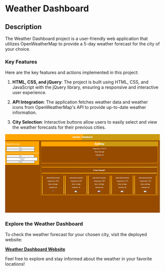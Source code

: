 # Weather Dashboard

## Description

The Weather Dashboard project is a user-friendly web application that utilizes OpenWeatherMap to provide a 5-day weather forecast for the city of your choice.

### Key Features

Here are the key features and actions implemented in this project:

1. **HTML, CSS, and jQuery**: The project is built using HTML, CSS, and JavaScript with the jQuery library, ensuring a responsive and interactive user experience.

2. **API Integration**: The application fetches weather data and weather icons from OpenWeatherMap's API to provide up-to-date weather information.

3. **City Selection**: Interactive buttons allow users to easily select and view the weather forecasts for their previous cities.

![Screenshot of Weather Dashboard](./assets/images/cattura.PNG)

### Explore the Weather Dashboard

To check the weather forecast for your chosen city, visit the deployed website:

[**Weather Dashboard Website**](https://purplelume.github.io/WeatherDashboard/)

Feel free to explore and stay informed about the weather in your favorite locations!